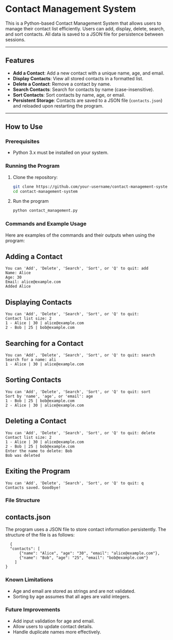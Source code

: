 # Contact Management System

This is a Python-based Contact Management System that allows users to manage their contact list efficiently. Users can add, display, delete, search, and sort contacts. All data is saved to a JSON file for persistence between sessions.

---

## Features

- **Add a Contact**: Add a new contact with a unique name, age, and email.
- **Display Contacts**: View all stored contacts in a formatted list.
- **Delete a Contact**: Remove a contact by name.
- **Search Contacts**: Search for contacts by name (case-insensitive).
- **Sort Contacts**: Sort contacts by name, age, or email.
- **Persistent Storage**: Contacts are saved to a JSON file (`contacts.json`) and reloaded upon restarting the program.

---

## How to Use

### Prerequisites

- Python 3.x must be installed on your system.

### Running the Program

1. Clone the repository:
   ```bash
   git clone https://github.com/your-username/contact-management-system.git
   cd contact-management-system

2. Run the program
   ```bash
   python contact_management.py
   
### Commands and Example Usage
Here are examples of the commands and their outputs when using the program:

## Adding a Contact
    You can 'Add', 'Delete', 'Search', 'Sort', or 'Q' to quit: add
    Name: Alice
    Age: 30
    Email: alice@example.com
    Added Alice
    
## Displaying Contacts 
    You can 'Add', 'Delete', 'Search', 'Sort', or 'Q' to quit: 
    Contact list size: 2
    1 - Alice | 30 | alice@example.com
    2 - Bob | 25 | bob@example.com

## Searching for a Contact
    You can 'Add', 'Delete', 'Search', 'Sort', or 'Q' to quit: search
    Search for a name: ali
    1 - Alice | 30 | alice@example.com

## Sorting Contacts
    You can 'Add', 'Delete', 'Search', 'Sort', or 'Q' to quit: sort
    Sort by 'name', 'age', or 'email': age
    1 - Bob | 25 | bob@example.com
    2 - Alice | 30 | alice@example.com

## Deleting a Contact
    You can 'Add', 'Delete', 'Search', 'Sort', or 'Q' to quit: delete
    Contact list size: 2
    1 - Alice | 30 | alice@example.com
    2 - Bob | 25 | bob@example.com
    Enter the name to delete: Bob
    Bob was deleted

## Exiting the Program
    You can 'Add', 'Delete', 'Search', 'Sort', or 'Q' to quit: q
    Contacts saved. Goodbye!


### File Structure

## contacts.json

The program uses a JSON file to store contact information persistently. The structure of the file is as follows:

      {
      "contacts": [
          {"name": "Alice", "age": "30", "email": "alice@example.com"},
          {"name": "Bob", "age": "25", "email": "bob@example.com"}
        ]
    }

### Known Limitations
- Age and email are stored as strings and are not validated.
- Sorting by age assumes that all ages are valid integers.

### Future Improvements
- Add input validation for age and email.
- Allow users to update contact details.
- Handle duplicate names more effectively.



